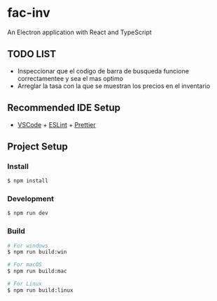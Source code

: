 # fac-inv

An Electron application with React and TypeScript

## TODO LIST

- Inspeccionar que el codigo de barra de busqueda funcione correctamentee y sea el mas optimo
- Arreglar la tasa con la que se muestran los precios en el inventario

## Recommended IDE Setup

- [VSCode](https://code.visualstudio.com/) + [ESLint](https://marketplace.visualstudio.com/items?itemName=dbaeumer.vscode-eslint) + [Prettier](https://marketplace.visualstudio.com/items?itemName=esbenp.prettier-vscode)

## Project Setup

### Install

```bash
$ npm install
```

### Development

```bash
$ npm run dev
```

### Build

```bash
# For windows
$ npm run build:win

# For macOS
$ npm run build:mac

# For Linux
$ npm run build:linux
```
